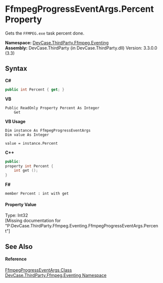 # FfmpegProgressEventArgs.Percent Property 
 

Gets the `FFMPEG.exe` task percent done.

**Namespace:**&nbsp;<a href="N_DevCase_ThirdParty_Ffmpeg_Eventing">DevCase.ThirdParty.Ffmpeg.Eventing</a><br />**Assembly:**&nbsp;DevCase.ThirdParty (in DevCase.ThirdParty.dll) Version: 3.3.0.0 (3.3)

## Syntax

**C#**<br />
``` C#
public int Percent { get; }
```

**VB**<br />
``` VB
Public ReadOnly Property Percent As Integer
	Get
```

**VB Usage**<br />
``` VB Usage
Dim instance As FfmpegProgressEventArgs
Dim value As Integer

value = instance.Percent

```

**C++**<br />
``` C++
public:
property int Percent {
	int get ();
}
```

**F#**<br />
``` F#
member Percent : int with get

```


#### Property Value
Type: Int32<br />\[Missing <value> documentation for "P:DevCase.ThirdParty.Ffmpeg.Eventing.FfmpegProgressEventArgs.Percent"\]

## See Also


#### Reference
<a href="T_DevCase_ThirdParty_Ffmpeg_Eventing_FfmpegProgressEventArgs">FfmpegProgressEventArgs Class</a><br /><a href="N_DevCase_ThirdParty_Ffmpeg_Eventing">DevCase.ThirdParty.Ffmpeg.Eventing Namespace</a><br />